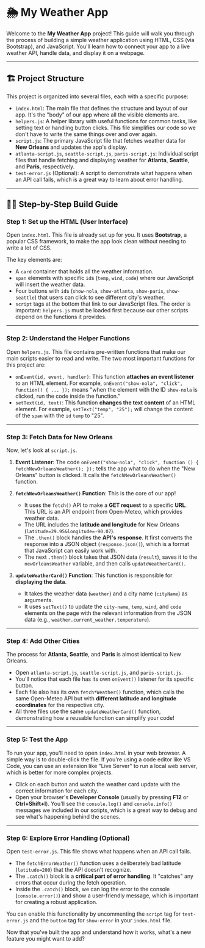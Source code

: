 
# 🌦️ My Weather App

Welcome to the **My Weather App** project! This guide will walk you through the process of building a simple weather application using HTML, CSS (via Bootstrap), and JavaScript. You'll learn how to connect your app to a live weather API, handle data, and display it on a webpage.

---

## 🏗️ Project Structure

This project is organized into several files, each with a specific purpose:

* `index.html`: The main file that defines the structure and layout of our app. It's the "body" of our app where all the visible elements are.
* `helpers.js`: A helper library with useful functions for common tasks, like setting text or handling button clicks. This file simplifies our code so we don't have to write the same things over and over again.
* `script.js`: The primary JavaScript file that fetches weather data for **New Orleans** and updates the app's display.
* `atlanta-script.js`, `seattle-script.js`, `paris-script.js`: Individual script files that handle fetching and displaying weather for **Atlanta**, **Seattle**, and **Paris**, respectively.
* `test-error.js` (Optional): A script to demonstrate what happens when an API call fails, which is a great way to learn about error handling.

---

## 👨‍💻 Step-by-Step Build Guide

### Step 1: Set up the HTML (User Interface)

Open `index.html`. This file is already set up for you. 
It uses **Bootstrap**, a popular CSS framework, to make the app look clean without needing to write a lot of CSS.

The key elements are:

* A `card` container that holds all the weather information.
* `span` elements with specific `id`s (`temp`, `wind`, `code`) where our JavaScript will insert the weather data.
* Four buttons with `id`s (`show-nola`, `show-atlanta`, `show-paris`, `show-seattle`) that users can click to see different city's weather.
* `script` tags at the bottom that link to our JavaScript files. The order is important: `helpers.js` must be loaded first because our other scripts depend on the functions it provides.

---

### Step 2: Understand the Helper Functions

Open `helpers.js`. This file contains pre-written functions that make our main scripts easier to read and write. The two most important functions for this project are:

* `onEvent(id, event, handler)`: This function **attaches an event listener** to an HTML element. For example, `onEvent("show-nola", "click", function() { ... });` means "when the element with the ID `show-nola` is clicked, run the code inside the function."
* `setText(id, text)`: This function **changes the text content** of an HTML element. For example, `setText("temp", "25");` will change the content of the `span` with the `id` `temp` to "25".

---

### Step 3: Fetch Data for New Orleans

Now, let's look at `script.js`.

1.  **Event Listener**: The code `onEvent("show-nola", "click", function () { fetchNewOrleansWeather(); });` tells the app what to do when the "New Orleans" button is clicked. It calls the `fetchNewOrleansWeather()` function.

2.  **`fetchNewOrleansWeather()` Function**: This is the core of our app!
    * It uses the `fetch()` API to make a **GET request** to a specific **URL**. This URL is an API endpoint from Open-Meteo, which provides weather data.
    * The URL includes the **latitude and longitude** for New Orleans (`latitude=29.95&longitude=-90.07`).
    * The `.then()` block handles the **API's response**. It first converts the response into a JSON object (`response.json()`), which is a format that JavaScript can easily work with.
    * The next `.then()` block takes that JSON data (`result`), saves it to the `newOrleansWeather` variable, and then calls `updateWeatherCard()`.

3.  **`updateWeatherCard()` Function**: This function is responsible for **displaying the data**.
    * It takes the weather data (`weather`) and a city name (`cityName`) as arguments.
    * It uses `setText()` to update the `city-name`, `temp`, `wind`, and `code` elements on the page with the relevant information from the JSON data (e.g., `weather.current_weather.temperature`).

---

### Step 4: Add Other Cities

The process for **Atlanta**, **Seattle**, and **Paris** is almost identical to New Orleans.

* Open `atlanta-script.js`, `seattle-script.js`, and `paris-script.js`.
* You'll notice that each file has its own `onEvent()` listener for its specific button.
* Each file also has its own `fetch*Weather()` function, which calls the same Open-Meteo API but with **different latitude and longitude coordinates** for the respective city.
* All three files use the same `updateWeatherCard()` function, demonstrating how a reusable function can simplify your code!

---

### Step 5: Test the App

To run your app, you'll need to open `index.html` in your web browser. A simple way is to double-click the file. If you're using a code editor like VS Code, you can use an extension like "Live Server" to run a local web server, which is better for more complex projects.

* Click on each button and watch the weather card update with the correct information for each city.
* Open your browser's **Developer Console** (usually by pressing **F12** or **Ctrl+Shift+I**). You'll see the `console.log()` and `console.info()` messages we included in our scripts, which is a great way to debug and see what's happening behind the scenes.

---

### Step 6: Explore Error Handling (Optional)

Open `test-error.js`. This file shows what happens when an API call fails.

* The `fetchErrorWeather()` function uses a deliberately bad latitude (`latitude=200`) that the API doesn't recognize.
* The `.catch()` block is a **critical part of error handling**. It "catches" any errors that occur during the fetch operation.
* Inside the `.catch()` block, we can log the error to the console (`console.error()`) and show a user-friendly message, which is important for creating a robust application.

You can enable this functionality by uncommenting the `script` tag for `test-error.js` and the `button` tag for `show-error` in your `index.html` file.

Now that you've built the app and understand how it works, what's a new feature you might want to add?
